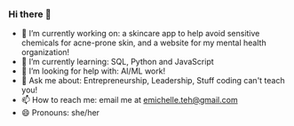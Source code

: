 ### Hi there 👋

- 🔭 I’m currently working on: a skincare app to help avoid sensitive chemicals for acne-prone skin, and a website for my mental health organization!
- 🌱 I’m currently learning: SQL, Python and JavaScript
- 🤔 I’m looking for help with: AI/ML work! 
- 💬 Ask me about: Entrepreneurship, Leadership, Stuff coding can't teach you!
- 📫 How to reach me: email me at emichelle.teh@gmail.com
- 😄 Pronouns: she/her

<!--
**emichelle-teh/emichelle-teh** is a ✨ _special_ ✨ repository because its `README.md` (this file) appears on your GitHub profile.

Here are some ideas to get you started:

- 🔭 I’m currently working on ...
- 🌱 I’m currently learning ...
- 👯 I’m looking to collaborate on ...
- 🤔 I’m looking for help with ...
- 💬 Ask me about ...
- 📫 How to reach me: ...
- 😄 Pronouns: ...
- ⚡ Fun fact: ...
-->

